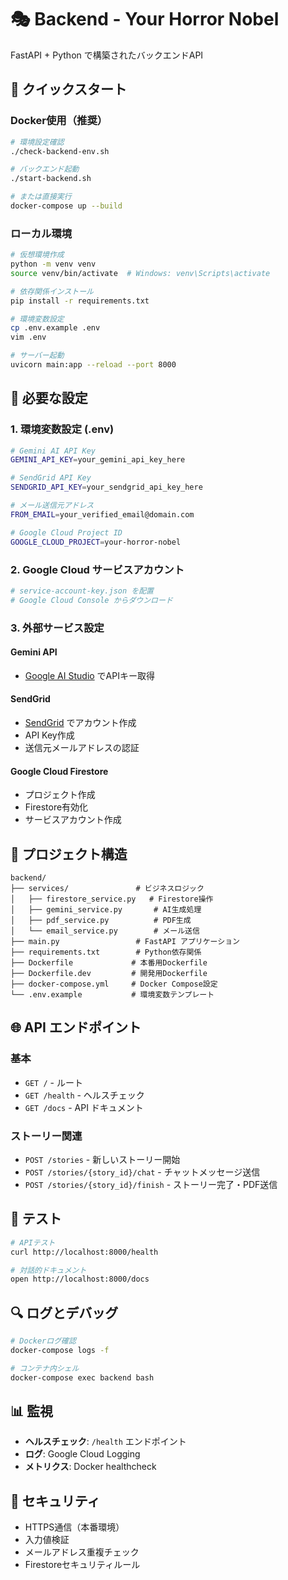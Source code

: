 # 🎭 Backend - Your Horror Nobel

FastAPI + Python で構築されたバックエンドAPI

## 🚀 クイックスタート

### Docker使用（推奨）

```bash
# 環境設定確認
./check-backend-env.sh

# バックエンド起動
./start-backend.sh

# または直接実行
docker-compose up --build
```

### ローカル環境

```bash
# 仮想環境作成
python -m venv venv
source venv/bin/activate  # Windows: venv\Scripts\activate

# 依存関係インストール
pip install -r requirements.txt

# 環境変数設定
cp .env.example .env
vim .env

# サーバー起動
uvicorn main:app --reload --port 8000
```

## 🔧 必要な設定

### 1. 環境変数設定 (.env)

```bash
# Gemini AI API Key
GEMINI_API_KEY=your_gemini_api_key_here

# SendGrid API Key
SENDGRID_API_KEY=your_sendgrid_api_key_here

# メール送信元アドレス
FROM_EMAIL=your_verified_email@domain.com

# Google Cloud Project ID
GOOGLE_CLOUD_PROJECT=your-horror-nobel
```

### 2. Google Cloud サービスアカウント

```bash
# service-account-key.json を配置
# Google Cloud Console からダウンロード
```

### 3. 外部サービス設定

#### Gemini API
- [Google AI Studio](https://makersuite.google.com/app/apikey) でAPIキー取得

#### SendGrid
- [SendGrid](https://sendgrid.com/) でアカウント作成
- API Key作成
- 送信元メールアドレスの認証

#### Google Cloud Firestore
- プロジェクト作成
- Firestore有効化
- サービスアカウント作成

## 📁 プロジェクト構造

```
backend/
├── services/               # ビジネスロジック
│   ├── firestore_service.py   # Firestore操作
│   ├── gemini_service.py       # AI生成処理
│   ├── pdf_service.py          # PDF生成
│   └── email_service.py        # メール送信
├── main.py                 # FastAPI アプリケーション
├── requirements.txt        # Python依存関係
├── Dockerfile             # 本番用Dockerfile
├── Dockerfile.dev         # 開発用Dockerfile
├── docker-compose.yml     # Docker Compose設定
└── .env.example           # 環境変数テンプレート
```

## 🌐 API エンドポイント

### 基本
- `GET /` - ルート
- `GET /health` - ヘルスチェック
- `GET /docs` - API ドキュメント

### ストーリー関連
- `POST /stories` - 新しいストーリー開始
- `POST /stories/{story_id}/chat` - チャットメッセージ送信
- `POST /stories/{story_id}/finish` - ストーリー完了・PDF送信

## 🧪 テスト

```bash
# APIテスト
curl http://localhost:8000/health

# 対話的ドキュメント
open http://localhost:8000/docs
```

## 🔍 ログとデバッグ

```bash
# Dockerログ確認
docker-compose logs -f

# コンテナ内シェル
docker-compose exec backend bash
```

## 📊 監視

- **ヘルスチェック**: `/health` エンドポイント
- **ログ**: Google Cloud Logging
- **メトリクス**: Docker healthcheck

## 🔐 セキュリティ

- HTTPS通信（本番環境）
- 入力値検証
- メールアドレス重複チェック
- Firestoreセキュリティルール